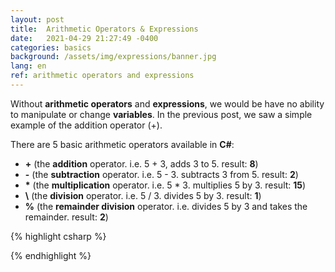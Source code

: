 ```yaml
---
layout: post
title:  Arithmetic Operators & Expressions
date:   2021-04-29 21:27:49 -0400
categories: basics
background: /assets/img/expressions/banner.jpg
lang: en
ref: arithmetic operators and expressions
---
```


Without **arithmetic operators** and **expressions**, we would be have no ability to manipulate or change **variables**.  In the previous post, we saw a simple example of the addition operator (+).  

There are 5 basic arithmetic operators available in **C#**:

* **\+** (the **addition** operator. i.e. 5 + 3, adds 3 to 5. result: **8**)
* **\-** (the **subtraction** operator. i.e. 5 - 3.  subtracts 3 from 5.  result: **2**)
* **\*** (the **multiplication** operator. i.e. 5 * 3. multiplies 5 by 3. result: **15**)
* **\\** (the **division** operator. i.e. 5 / 3. divides 5 by 3. result: **1**)
* **%** (the **remainder division** operator. i.e. divides 5 by 3 and takes the remainder. result: **2**)



{% highlight csharp %}


{% endhighlight %}